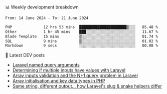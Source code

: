 📊 Weekly development breakdown
<!--START_SECTION:waka-->

```txt
From: 14 June 2024 - To: 21 June 2024

PHP              12 hrs 53 mins  █████████████████████▒░░░   85.48 %
Other            1 hr 45 mins    ███░░░░░░░░░░░░░░░░░░░░░░   11.67 %
Blade Template   15 mins         ▒░░░░░░░░░░░░░░░░░░░░░░░░   01.74 %
SQL              9 mins          ▒░░░░░░░░░░░░░░░░░░░░░░░░   01.02 %
Markdown         0 secs          ░░░░░░░░░░░░░░░░░░░░░░░░░   00.08 %
```

<!--END_SECTION:waka-->

📕 Latest DEV posts
<!-- BLOG-POST-LIST:START -->
- [Laravel named query arguments](https://dev.to/michaelvickersuk/laravel-named-query-arguments-28kd)
- [Determining if multiple inputs have values with Laravel](https://dev.to/michaelvickersuk/determining-if-multiple-inputs-have-values-with-laravel-km6)
- [Array inputs validation and the N+1 query problem in Laravel](https://dev.to/michaelvickersuk/array-inputs-validation-and-the-n1-query-problem-in-laravel-2agb)
- [Array initialisation and key data types in PHP](https://dev.to/michaelvickersuk/array-initialisation-and-key-data-types-in-php-1e5b)
- [Same string, different output... how Laravel&#39;s slug &amp; snake helpers differ](https://dev.to/michaelvickersuk/same-string-different-output-how-laravels-slug-snake-helpers-differ-1ccj)
<!-- BLOG-POST-LIST:END -->
